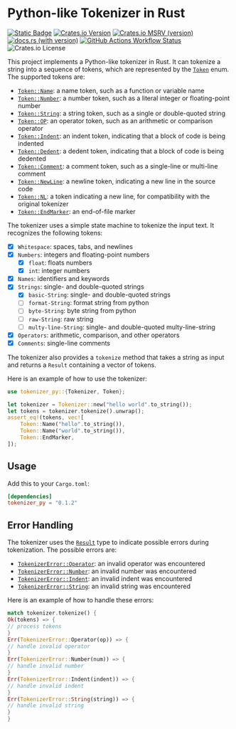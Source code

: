 Python-like Tokenizer in Rust
=============================

[![Static Badge](https://img.shields.io/badge/-salam99823%2Ftokenizer-blue?label=github)](https://github.com/salam99823/tokenizer)
[![Crates.io Version](https://img.shields.io/crates/v/tokenizer_py)](https://crates.io/crates/tokenizer_py)
[![Crates.io MSRV (version)](https://img.shields.io/crates/msrv/tokenizer_py/0.1.1?logo=rust)](https://rust-lang.github.io/rfcs/2495-min-rust-version.html)
[![docs.rs (with version)](https://img.shields.io/docsrs/tokenizer_py/0.1.1?logo=docs.rs)](https://docs.rs/tokenizer_py)
[![GitHub Actions Workflow Status](https://img.shields.io/github/actions/workflow/status/salam99823/tokenizer/rust.yml)](https://github.com/salam99823/tokenizer/actions/workflows/rust.yml)
![Crates.io License](https://img.shields.io/crates/l/tokenizer_py)

This project implements a Python-like tokenizer in Rust. It can tokenize a string into a sequence of tokens, which are
represented by the [`Token`] enum. The supported tokens are:

- [`Token::Name`]: a name token, such as a function or variable name
- [`Token::Number`]: a number token, such as a literal integer or floating-point number
- [`Token::String`]: a string token, such as a single or double-quoted string
- [`Token::OP`]: an operator token, such as an arithmetic or comparison operator
- [`Token::Indent`]: an indent token, indicating that a block of code is being indented
- [`Token::Dedent`]: a dedent token, indicating that a block of code is being dedented
- [`Token::Comment`]: a comment token, such as a single-line or multi-line comment
- [`Token::NewLine`]: a newline token, indicating a new line in the source code
- [`Token::NL`]: a token indicating a new line, for compatibility with the original tokenizer
- [`Token::EndMarker`]: an end-of-file marker

The tokenizer uses a simple state machine to tokenize the input text. It recognizes the following tokens:

- [x] `Whitespace`: spaces, tabs, and newlines
- [x] `Numbers`: integers and floating-point numbers
    - [x] `float`: floats numbers
    - [x] `int`: integer numbers
- [x] `Names`: identifiers and keywords
- [x] `Strings`: single- and double-quoted strings
    - [x] `basic-String`: single- and double-quoted strings
    - [ ] `format-String`: format string from python
    - [ ] `byte-String`: byte string from python
    - [ ] `raw-String`: raw string
    - [ ] `multy-line-String`: single- and double-quoted multy-line-string
- [x] `Operators`: arithmetic, comparison, and other operators
- [x] `Comments`: single-line comments

The tokenizer also provides a `tokenize` method that takes a string as input and returns a `Result` containing a vector
of tokens.

Here is an example of how to use the tokenizer:

```rust
use tokenizer_py::{Tokenizer, Token};

let tokenizer = Tokenizer::new("hello world".to_string());
let tokens = tokenizer.tokenize().unwrap();
assert_eq!(tokens, vec![
    Token::Name("hello".to_string()),
    Token::Name("world".to_string()),
    Token::EndMarker,
]);
```

## Usage

Add this to your `Cargo.toml`:

```toml
[dependencies]
tokenizer_py = "0.1.2"
```

## Error Handling

The tokenizer uses the [`Result`] type to indicate possible errors during tokenization. The possible errors are:

- [`TokenizerError::Operator`]: an invalid operator was encountered
- [`TokenizerError::Number`]: an invalid number was encountered
- [`TokenizerError::Indent`]: an invalid indent was encountered
- [`TokenizerError::String`]: an invalid string was encountered

Here is an example of how to handle these errors:

```rust
match tokenizer.tokenize() {
Ok(tokens) => {
// process tokens
}
Err(TokenizerError::Operator(op)) => {
// handle invalid operator
}
Err(TokenizerError::Number(num)) => {
// handle invalid number
}
Err(TokenizerError::Indent(indent)) => {
// handle invalid indent
}
Err(TokenizerError::String(string)) => {
// handle invalid string
}
}
```

[`TokenizerError::Operator`]: https://docs.rs/tokenizer_py/0.1.1/tokenizer_py/enum.TokenizerError.html#variant.Operator

[`TokenizerError::Number`]: https://docs.rs/tokenizer_py/0.1.1/tokenizer_py/enum.TokenizerError.html#variant.Number

[`TokenizerError::Indent`]: https://docs.rs/tokenizer_py/0.1.1/tokenizer_py/enum.TokenizerError.html#variant.Indent

[`TokenizerError::String`]: https://docs.rs/tokenizer_py/0.1.1/tokenizer_py/enum.TokenizerError.html#variant.String

[`Token::Name`]: https://docs.rs/tokenizer_py/0.1.1/tokenizer_py/enum.Token.html#variant.Name

[`Token::Number`]: https://docs.rs/tokenizer_py/0.1.1/tokenizer_py/enum.Token.html#variant.Number

[`Token::String`]: https://docs.rs/tokenizer_py/0.1.1/tokenizer_py/enum.Token.html#variant.String

[`Token::OP`]: https://docs.rs/tokenizer_py/0.1.1/tokenizer_py/enum.Token.html#variant.OP

[`Token::Indent`]: https://docs.rs/tokenizer_py/0.1.1/tokenizer_py/enum.Token.html#variant.Indent

[`Token::Dedent`]: https://docs.rs/tokenizer_py/0.1.1/tokenizer_py/enum.Token.html#variant.Dedent

[`Token::Comment`]: https://docs.rs/tokenizer_py/0.1.1/tokenizer_py/enum.Token.html#variant.Comment

[`Token::NewLine`]: https://docs.rs/tokenizer_py/0.1.1/tokenizer_py/enum.Token.html#variant.NewLine

[`Token::NL`]: https://docs.rs/tokenizer_py/0.1.1/tokenizer_py/enum.Token.html#variant.NL

[`Token::EndMarker`]: https://docs.rs/tokenizer_py/0.1.1/tokenizer_py/enum.Token.html#variant.EndMarker

[`Token`]: https://docs.rs/tokenizer_py/0.1.1/tokenizer_py/enum.Token.html#

[`Result`]: https://doc.rust-lang.org/core/result/enum.Result.html